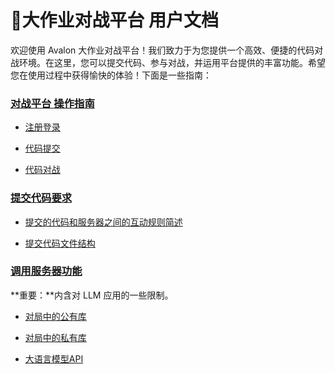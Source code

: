 # 🧭大作业对战平台 用户文档

欢迎使用 Avalon 大作业对战平台！我们致力于为您提供一个高效、便捷的代码对战环境。在这里，您可以提交代码、参与对战，并运用平台提供的丰富功能。希望您在使用过程中获得愉快的体验！下面是一些指南：

### [对战平台 操作指南](./platform_operating_guide.md)

- [注册登录](./platform_operating_guide.md#注册登录)

- [代码提交](./platform_operating_guide.md#代码提交)

- [代码对战](./platform_operating_guide.md#代码对战)

### [提交代码要求](./code_submission_guide.md)

- [提交的代码和服务器之间的互动规则简述](./code_submission_guide.md#提交的代码和服务器之间的互动规则简述)

- [提交代码文件结构](./code_submission_guide.md#提交代码文件结构)

### [调用服务器功能](./server_func.md)

**重要：**内含对 LLM 应用的一些限制。

- [对局中的公有库](./server_func.md#对局中的公有库)

- [对局中的私有库](./server_func.md#对局中的私有库)

- [大语言模型API](./server_func.md#大语言模型API)
